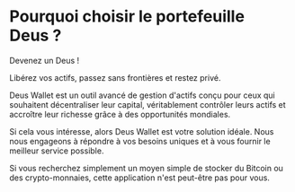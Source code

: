 # Pourquoi choisir le portefeuille Deus ?

Devenez un Deus !

Libérez vos actifs, passez sans frontières et restez privé.

Deus Wallet est un outil avancé de gestion d'actifs conçu pour ceux qui souhaitent décentraliser leur capital, véritablement contrôler leurs actifs et accroître leur richesse grâce à des opportunités mondiales.

Si cela vous intéresse, alors Deus Wallet est votre solution idéale. Nous nous engageons à répondre à vos besoins uniques et à vous fournir le meilleur service possible.

Si vous recherchez simplement un moyen simple de stocker du Bitcoin ou des crypto-monnaies, cette application n'est peut-être pas pour vous.